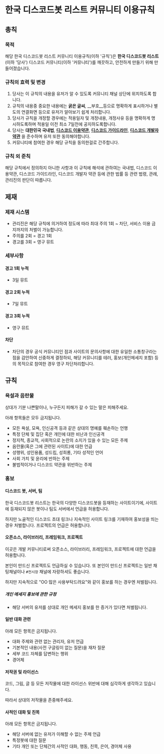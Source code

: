 # 한국 디스코드봇 리스트 커뮤니티 이용규칙

## 총칙

### 목적

해당 한국 디스코드봇 리스트 커뮤니티 이용규칙(이하 '규칙')은 **한국 디스코드봇 리스트**(이하 '당사') 디스코드 커뮤니티(이하 '커뮤니티')를 깨끗하고, 안전하게 만들기 위해 만들어졌습니다.

### 규칙의 효력 및 변경

1. 당사는 이 규칙의 내용을 유저가 알 수 있도록 커뮤니티 채널 상단에 위치하도록 합니다.
2. 규칙의 내용중 중요한 내용에는 **굵은 글씨**, __부호__등으로 명확하게 표시하거나 별도의 연결화면 등으로 유저가 알아보기 쉽게 처리합니다.
3. 당사가 규칙을 개정할 경우에는 적용일자 및 개정내용, 개정사유 등을 명확하게 명시하도록하며 적용일 이전 최소 7일전에 공지하도록합니다.
4. 당사는 **대한민국 국내법**, **[디스코드 이용약관](https://discord.com/tos)**, **[디스코드 가이드라인](https://discord.com/guidelines)**, **[디스코드 개발자 약관](https://discord.com/developers/docs/legal)** 을 준수하며 유저 또한 동의해야합니다.
5. 커뮤니티에 참여한 경우 해당 규칙을 동의한걸로 간주합니다.

### 규칙 외 준칙

해당 규칙에서 정의하지 아니한 사항과 이 규칙에 해석에 관하여는 국내법, 디스코드 이용약관, 디스코드 가이드라인, 디스코드 개발자 약관 등에 관한 법률 등 관련 법령, 관례, 관리진의 판단이 따릅니다.

## 제재

### 제재 시스템

- 관리진은 해당 규칙에 의거하여 정도에 따라 최대 주의 1회 ~ 차단, 서비스 이용 금지까지의 처벌이 가능합니다.
- 주의를 2회 = 경고 1회
- 경고를 3회 = 영구 뮤트

### 세부사항

#### 경고 1회 누적

- 3일 뮤트

#### 경고 2회 누적

- 7일 뮤트

#### 경고 3회 누적

- 영구 뮤트

#### 차단

- 차단의 경우 공식 커뮤니티인 점과 사이트의 문의사항에 대한 유일한 소통창구라는 점을 감안하여 신중하게 결정하되, 해당 커뮤니티를 테러, 홍보(개인메세지 포함) 등의 목적으로 참여한 경우 영구 차단처리합니다.

## 규칙

### 욕설과 음란물

상대가 기분 나쁜말이나, 누구든지 피해가 갈 수 있는 말은 피해주세요.

아래 항목들은 모두 금지됩니다.

- 모든 욕설, 모욕, 인신공격 등과 같은 상대의 명예를 훼손하는 언행
- 특정 단체 및 집단 혹은 개인에 대한 비난과 인신공격
- 정지척, 종교적, 사회적으로 논란의 소지가 있을 수 있는 모든 주제
- 음란물(혹은 그에 관련된 사이트)에 대한 언급
- 성행위, 성인용품, 성드립, 성희롱, 기타 성적인 언어
- 사회 가치 및 윤리에 반하는 주제
- 불법적이거나 디스코드 약관을 위반하는 주제

### 홍보

#### 디스코드 봇, 서버, 팀

한국 디스코드봇 리스트는 한국의 다양한 디스코드봇을 등재하는 사이트이기에, 사이트에 등재되지 않은 봇이나 팀도 서버에서 언급을 허용합니다. 

하지만 노골적인 디스코드 초대 링크나 지속적인 사이트 링크를 기재하여 홍보성을 띄는 경우 처벌합니다. 프로젝트의 언급은 허용합니다.

#### 오픈소스, 라이브러리, 프레임워크, 프로젝트

이곳은 개발 커뮤니티로써 오픈소스, 라이브러리, 프레임워크, 프로젝트에 대한 언급을 허용합니다.

본인이 만드신 프로젝트도 언급하실 수 있습니다. 또 본인이 만드신 프로젝트는 일반 채팅채널이나 `#전시장` 채널에 자랑하셔도 좋습니다.

하지만 지속적으로 "OO 많은 사용부탁드려요"와 같이 홍보를 하는 경우엔 처벌됩니다.

##### 개인 메세지 홍보에 관한 규정

- 해당 서버의 유저를 상대로 개인 메세지 홍보를 한 증거가 있다면 처벌됩니다.

#### 일반 대화 관련

아래 모든 항목은 금지됩니다.

- 대화 주제와 관련 없는 관리자, 유저 언급
- 기본적인 내용(사전 구글링이 없는 질문)을 재차 질문
- 세부 코드 자체를 답변하는 행위
- 경어체

#### 저작권 및 라이선스

코드, 그림, 글 등 모든 저작물에 대한 라이선스 위반에 대해 심각하게 생각하고 있습니다.

따라서 상대의 저작물을 존중해주세요.

####  사적인 대화 및 친목

아래 모든 항목은 금지됩니다.

- 해당 서버에 없는 유저가 이해할 수 없는 주제 언급
- 특정봇에 대한 질문
- 기타 개인 또는 단체간의 사적인 대화, 행동, 친목, 은어, 경어체 사용
